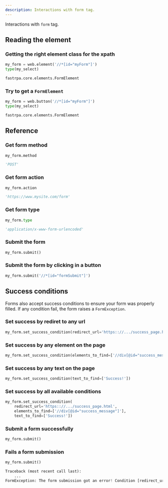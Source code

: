 ```yaml
---
description: Interactions with form tag.
---
```


Interactions with `form` tag.

## Reading the element

### Getting the right element class for the xpath

```python linenums="1"
my_form = web.element('//*[id="myForm"]')
type(my_select)
```

```python title="Output"
fastrpa.core.elements.FormElement
```
### Try to get a `FormElement`

```python linenums="1"
my_form = web.button('//*[id="myForm"]')
type(my_select)
```

```python title="Output"
fastrpa.core.elements.FormElement
```

## Reference

### Get form method

```python linenums="1"
my_form.method
```

```python title="Output"
'POST'
```

### Get form action

```python linenums="1"
my_form.action
```

```python title="Output"
'https://www.mysite.com/form'
```

### Get form type

```python linenums="1"
my_form.type
```

```python title="Output"
'application/x-www-form-urlencoded'
```

### Submit the form

```python linenums="1"
my_form.submit()
```

### Submit the form by clicking in a button

```python linenums="1"
my_form.submit('//*[id="formSubmit"]')
```

## Success conditions

Forms also accept success conditions to ensure your form was properly filled. If any condition fail, the form raises a `FormException`.

### Set success by rediret to any url

```python linenums="1"
my_form.set_success_condition(redirect_url='https:://.../success_page.html')
```

### Set success by any element on the page

```python linenums="1"
my_form.set_success_condition(elements_to_find=['//div[@id="success_message"]'])
```

### Set success by any text on the page

```python linenums="1"
my_form.set_success_condition(text_to_find=['Success!'])
```

### Set success by all available conditions

```python linenums="1"
my_form.set_success_condition(
    redirect_url='https:://.../success_page.html',
    elements_to_find=['//div[@id="success_message"]'],
    text_to_find=['Success!'])
```

### Submit a form successfully

```python linenums="1"
my_form.submit()
```

### Fails a form submission

```python linenums="1"
my_form.submit()
```

```python title="Output"
Traceback (most recent call last):
    ...
FormException: The form submission got an error! Condition [redirect_url, https://...] not satisfied!
```